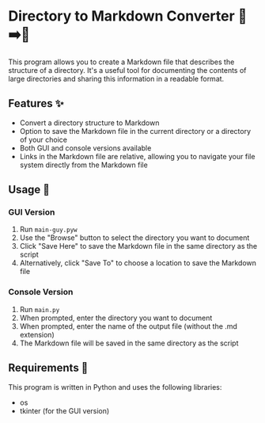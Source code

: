# Directory to Markdown Converter 📁➡️📝

This program allows you to create a Markdown file that describes the structure of a directory. It's a useful tool for documenting the contents of large directories and sharing this information in a readable format. 

## Features ✨

- Convert a directory structure to Markdown
- Option to save the Markdown file in the current directory or a directory of your choice
- Both GUI and console versions available
- Links in the Markdown file are relative, allowing you to navigate your file system directly from the Markdown file

## Usage 🚀

### GUI Version

1. Run `main-guy.pyw`
2. Use the "Browse" button to select the directory you want to document
3. Click "Save Here" to save the Markdown file in the same directory as the script
4. Alternatively, click "Save To" to choose a location to save the Markdown file

### Console Version

1. Run `main.py`
2. When prompted, enter the directory you want to document
3. When prompted, enter the name of the output file (without the .md extension)
4. The Markdown file will be saved in the same directory as the script

## Requirements 🧰
This program is written in Python and uses the following libraries:
- os
- tkinter (for the GUI version)
